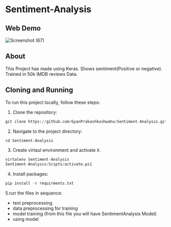 # Sentiment-Analysis

## Web Demo
![Screenshot (67)](https://github.com/GyanPrakashkushwaha/Sentiment-Analysis/assets/127115588/31919ef4-a7ec-4e54-b308-1eb56c92e55b)


## About

This Project has made using Keras. Shows sentiment(Positive or negative). Trained in 50k IMDB reviews Data.



## Cloning and Running
To run this project locally, follow these steps:

1. Clone the repository:
   
```python
git clone https://github.com/GyanPrakashkushwaha/Sentiment-Analysis.git
```

2. Navigate to the project directory:

```python
cd Sentiment-Analysis
```

3. Create virtaul environment and activate it.
```python
virtalenv Sentiment-Analysis 
Sentiment-Analysis/Scipts/activate.ps1
```

4. Install packages:
```python
pip install -r requirments.txt
```

5.run the files in sequence:
- text preprocessing
- data preprocessing for training
- model training (from this file you will have SentimentAnalysis Model)
- using model



